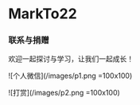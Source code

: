 # MarkTo22

### 联系与捐赠

欢迎一起探讨与学习，让我们一起成长！

![个人微信](/images/p1.png =100x100)

![打赏](/images/p2.png =100x100)